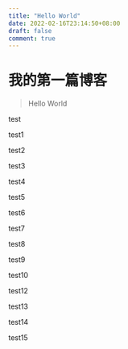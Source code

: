 ```yaml
---
title: "Hello World"
date: 2022-02-16T23:14:50+08:00
draft: false
comment: true
---
```


# 我的第一篇博客

> Hello World

test

test1

test2

test3

test4

test5

test6

test7

test8

test9

test10

test12

test13

test14

test15